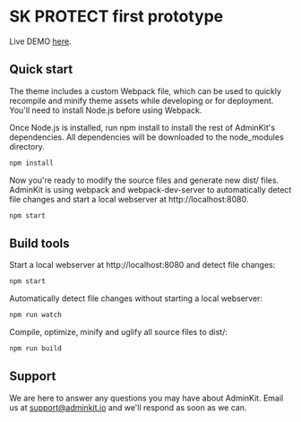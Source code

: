 # SK PROTECT first prototype

Live DEMO [here](https://jsuarez1992.github.io/firstcentrixprototype/).

## Quick start

The theme includes a custom Webpack file, which can be used to quickly recompile and minify theme assets while developing or for deployment. You'll need to install Node.js before using Webpack.

Once Node.js is installed, run npm install to install the rest of AdminKit's dependencies. All dependencies will be downloaded to the node_modules directory.

```sh
npm install
```

Now you're ready to modify the source files and generate new dist/ files. AdminKit is using webpack and webpack-dev-server to automatically detect file changes and start a local webserver at http://localhost:8080.

```sh
npm start
```

## Build tools

Start a local webserver at http://localhost:8080 and detect file changes:

```sh
npm start
```

Automatically detect file changes without starting a local webserver:

```sh
npm run watch
```

Compile, optimize, minify and uglify all source files to dist/:

```sh
npm run build
```

## Support

We are here to answer any questions you may have about AdminKit. Email us at support@adminkit.io and we'll respond as soon as we can.
